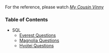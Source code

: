 For the reference, please watch *[My Cousin Vinny](https://www.imdb.com/title/tt0104952/awards)*

### Table of Contents
- SQL
    - [Everest Questions](sql/everest/)
    - [Magnolia Questions](sql/magnolia/)
    - [Hyotei Questions](sql/hyotei/)